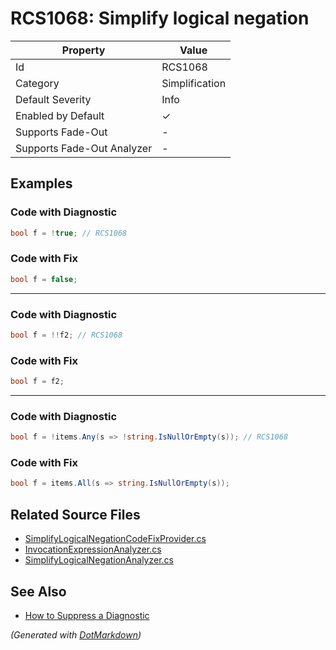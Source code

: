 # RCS1068: Simplify logical negation

| Property                    | Value          |
| --------------------------- | -------------- |
| Id                          | RCS1068        |
| Category                    | Simplification |
| Default Severity            | Info           |
| Enabled by Default          | &#x2713;       |
| Supports Fade\-Out          | \-             |
| Supports Fade\-Out Analyzer | \-             |

## Examples

### Code with Diagnostic

```csharp
bool f = !true; // RCS1068
```

### Code with Fix

```csharp
bool f = false;
```

- - -

### Code with Diagnostic

```csharp
bool f = !!f2; // RCS1068
```

### Code with Fix

```csharp
bool f = f2;
```

- - -

### Code with Diagnostic

```csharp
bool f = !items.Any(s => !string.IsNullOrEmpty(s)); // RCS1068
```

### Code with Fix

```csharp
bool f = items.All(s => string.IsNullOrEmpty(s));
```

## Related Source Files

* [SimplifyLogicalNegationCodeFixProvider.cs](../../src/Analyzers.CodeFixes/CSharp/CodeFixes/SimplifyLogicalNegationCodeFixProvider.cs)
* [InvocationExpressionAnalyzer.cs](../../src/Analyzers/CSharp/Analysis/InvocationExpressionAnalyzer.cs)
* [SimplifyLogicalNegationAnalyzer.cs](../../src/Analyzers/CSharp/Analysis/SimplifyLogicalNegationAnalyzer.cs)

## See Also

* [How to Suppress a Diagnostic](../HowToConfigureAnalyzers.md#how-to-suppress-a-diagnostic)

*\(Generated with [DotMarkdown](http://github.com/JosefPihrt/DotMarkdown)\)*